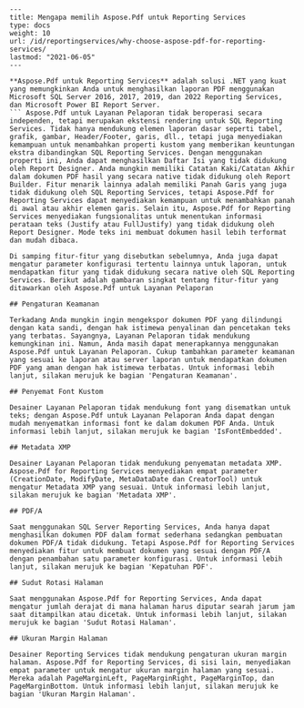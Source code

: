 ```
---
title: Mengapa memilih Aspose.Pdf untuk Reporting Services
type: docs
weight: 10
url: /id/reportingservices/why-choose-aspose-pdf-for-reporting-services/
lastmod: "2021-06-05"
---

**Aspose.Pdf untuk Reporting Services** adalah solusi .NET yang kuat yang memungkinkan Anda untuk menghasilkan laporan PDF menggunakan Microsoft SQL Server 2016, 2017, 2019, dan 2022 Reporting Services, dan Microsoft Power BI Report Server.
``` Aspose.Pdf untuk Layanan Pelaporan tidak beroperasi secara independen, tetapi merupakan ekstensi rendering untuk SQL Reporting Services. Tidak hanya mendukung elemen laporan dasar seperti tabel, grafik, gambar, Header/Footer, garis, dll., tetapi juga menyediakan kemampuan untuk menambahkan properti kustom yang memberikan keuntungan ekstra dibandingkan SQL Reporting Services. Dengan menggunakan properti ini, Anda dapat menghasilkan Daftar Isi yang tidak didukung oleh Report Designer. Anda mungkin memiliki Catatan Kaki/Catatan Akhir dalam dokumen PDF hasil yang secara native tidak didukung oleh Report Builder. Fitur menarik lainnya adalah memiliki Panah Garis yang juga tidak didukung oleh SQL Reporting Services, tetapi Aspose.Pdf for Reporting Services dapat menyediakan kemampuan untuk menambahkan panah di awal atau akhir elemen garis. Selain itu, Aspose.Pdf for Reporting Services menyediakan fungsionalitas untuk menentukan informasi perataan teks (Justify atau FullJustify) yang tidak didukung oleh Report Designer. Mode teks ini membuat dokumen hasil lebih terformat dan mudah dibaca.

Di samping fitur-fitur yang disebutkan sebelumnya, Anda juga dapat mengatur parameter konfigurasi tertentu lainnya untuk laporan, untuk mendapatkan fitur yang tidak didukung secara native oleh SQL Reporting Services. Berikut adalah gambaran singkat tentang fitur-fitur yang ditawarkan oleh Aspose.Pdf untuk Layanan Pelaporan

## Pengaturan Keamanan

Terkadang Anda mungkin ingin mengekspor dokumen PDF yang dilindungi dengan kata sandi, dengan hak istimewa penyalinan dan pencetakan teks yang terbatas. Sayangnya, Layanan Pelaporan tidak mendukung kemungkinan ini. Namun, Anda masih dapat menerapkannya menggunakan Aspose.Pdf untuk Layanan Pelaporan. Cukup tambahkan parameter keamanan yang sesuai ke laporan atau server laporan untuk mendapatkan dokumen PDF yang aman dengan hak istimewa terbatas. Untuk informasi lebih lanjut, silakan merujuk ke bagian 'Pengaturan Keamanan'.

## Penyemat Font Kustom

Desainer Layanan Pelaporan tidak mendukung font yang disematkan untuk teks; dengan Aspose.Pdf untuk Layanan Pelaporan Anda dapat dengan mudah menyematkan informasi font ke dalam dokumen PDF Anda. Untuk informasi lebih lanjut, silakan merujuk ke bagian 'IsFontEmbedded'.

## Metadata XMP

Desainer Layanan Pelaporan tidak mendukung penyematan metadata XMP. Aspose.Pdf for Reporting Services menyediakan empat parameter (CreationDate, ModifyDate, MetaDataDate dan CreatorTool) untuk mengatur Metadata XMP yang sesuai. Untuk informasi lebih lanjut, silakan merujuk ke bagian 'Metadata XMP'.

## PDF/A

Saat menggunakan SQL Server Reporting Services, Anda hanya dapat menghasilkan dokumen PDF dalam format sederhana sedangkan pembuatan dokumen PDF/A tidak didukung. Tetapi Aspose.Pdf for Reporting Services menyediakan fitur untuk membuat dokumen yang sesuai dengan PDF/A dengan penambahan satu parameter konfigurasi. Untuk informasi lebih lanjut, silakan merujuk ke bagian 'Kepatuhan PDF'.

## Sudut Rotasi Halaman

Saat menggunakan Aspose.Pdf for Reporting Services, Anda dapat mengatur jumlah derajat di mana halaman harus diputar searah jarum jam saat ditampilkan atau dicetak. Untuk informasi lebih lanjut, silakan merujuk ke bagian 'Sudut Rotasi Halaman'.

## Ukuran Margin Halaman

Desainer Reporting Services tidak mendukung pengaturan ukuran margin halaman. Aspose.Pdf for Reporting Services, di sisi lain, menyediakan empat parameter untuk mengatur ukuran margin halaman yang sesuai. Mereka adalah PageMarginLeft, PageMarginRight, PageMarginTop, dan PageMarginBottom. Untuk informasi lebih lanjut, silakan merujuk ke bagian 'Ukuran Margin Halaman'.